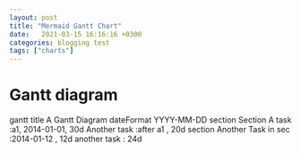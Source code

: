 ```yaml
---
layout: post
title: "Mermaid Gantt Chart"
date:   2021-03-15 16:16:16 +0300
categories: blogging test
tags: ["charts"]
---
```


# Gantt diagram

<div class="mermaid">
gantt
    title A Gantt Diagram
    dateFormat  YYYY-MM-DD
    section Section
    A task           :a1, 2014-01-01, 30d
    Another task     :after a1  , 20d
    section Another
    Task in sec      :2014-01-12  , 12d
    another task      : 24d
</div>